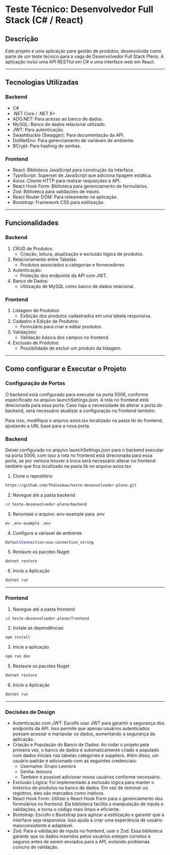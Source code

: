 # Teste Técnico: Desenvolvedor Full Stack (C# / React)

## Descrição

Este projeto é uma aplicação para gestão de produtos, desenvolvida como parte de um teste técnico para a vaga de Desenvolvedor Full Stack Pleno. A aplicação inclui uma API RESTful em C# e uma interface web em React.

---

## Tecnologias Utilizadas
### Backend
- C#
- .NET Core / .NET 6+
- ADO.NET: Para acesso ao banco de dados.
- MySQL: Banco de dados relacional utilizado.
- JWT: Para autenticação.
- Swashbuckle (Swagger): Para documentação da API.
- DotNetEnv: Para gerenciamento de variáveis de ambiente.
- BCrypt: Para hashing de senhas.

### Frontend
- React: Biblioteca JavaScript para construção da interface.
- TypeScript: Superset de JavaScript que adiciona tipagem estática.
- Axios: Cliente HTTP para realizar requisições à API.
- React Hook Form: Biblioteca para gerenciamento de formulários.
- Zod: Biblioteca para validações de inputs.
- React Router DOM: Para roteamento na aplicação.
- Bootstrap: Framework CSS para estilização.

---

## Funcionalidades

### Backend
1. CRUD de Produtos:
   - Criação, leitura, atualização e exclusão lógica de produtos.
2. Relacionamento entre Tabelas:
   - Produtos associados a categorias e fornecedores.
3. Autenticação:
   - Proteção dos endpoints da API com JWT.
4. Banco de Dados:
   - Utilização de MySQL como banco de dados relacional.

### Frontend
1. Listagem de Produtos:
   - Exibição dos produtos cadastrados em uma tabela responsiva.
2. Cadastro e Edição de Produtos:
   - Formulário para criar e editar produtos.
3. Validações:
   - Validação básica dos campos no frontend.
4. Exclusão de Produtos:
   - Possibilidade de excluir um produto da listagem.

---

## Como configurar e Executar o Projeto

### Configuração de Portas
O backend está configurado para executar na porta 5006, conforme especificado no arquivo launchSettings.json. A rota no frontend está direcionada para essa porta. Caso haja a necessidade de alterar a porta do backend, será necessário atualizar a configuração no frontend também.

Para isso, modifique o arquivo axios.tsx localizado na pasta lib do frontend, ajustando a URL base para a nova porta.

### Backend

Deixei configurado no arquivo launchSettings.json para o backend executar na porta 5006, com isso a rota no frontend está direcionada para essa porta, se por ventura houver a troca será necessário alterar no frontend também que fica localizado na pasta lib no arquivo axios.tsx

1. Clone o repositório

```bash
https://github.com/Thalesmau/teste-desenvolvedor-pleno.git
```

2. Navegue até a pasta backend
```bash
cd teste-desenvolvedor-pleno/backend
```

3. Renomeie o arquivo .env-example para .env
```bash
mv .env-example .env
```

4. Configure a váriavel de ambiente
```bash
DefaultConnection=sua-connection_string
```

5. Restaure os pacotes Nuget
```bash
dotnet restore
```

6. Inicie a Aplicação
```bash
dotnet run
```

---

### Frontend

1. Navegue até a pasta frontend
```bash
cd teste-desenvolvedor-pleno/frontend
```

2. Instale as dependências
```bash
npm install
```

3. Inicie a aplicação
```bash
npm run dev
```

5. Restaure os pacotes Nuget
```bash
dotnet restore
```

6. Inicie a Aplicação
```bash
dotnet run
```

---

### Decisões de Design
- Autenticação com JWT: Escolhi usar JWT para garantir a segurança dos endpoints da API. Isso permite que apenas usuários autenticados possam acessar e manipular os dados, aumentando a segurança da aplicação.
- Criação e População do Banco de Dados: Ao rodar o projeto pela primeira vez, o banco de dados é automaticamente criado e populado com dados iniciais nas tabelas categories e suppliers. Além disso, um usuário padrão é adicionado com as seguintes credenciais:
   - Username: Grupo Leonora
   - Senha: leonora
   - Também é possível adicionar novos usuários conforme necessário.
- Exclusão Lógica: Foi implementado a exclusão lógica para manter o histórico de produtos no banco de dados. Em vez de remover os registros, eles são marcados como inativos.
- React Hook Form: Utilizei o React Hook Form para o gerenciamento dos formulários no frontend. Ela biblioteca facilita a manipulação de inputs e validações, e torna o código mais limpo e eficiente.
- Bootstrap: Escolhi o Bootstrap para agilizar a estilização e garantir que a interface seja responsiva. Isso ajuda a criar uma experiência de usuário maisconsistente e adaptável.
- Zod: Para a validação de inputs no frontend, usei o Zod. Essa biblioteca garante que os dados inseridos pelos usuários estejam corretos e seguros antes de serem enviados para a API, evitando problemas comuns de validação.

